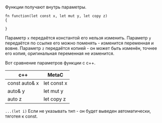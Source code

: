 Функции получают внутрь параметры.

```
fn function(let const x, let mut y, let copy z)
{

}
```

Параметр `x` передаётся константой  его нельзя изменить.
Параметр `y` передаётся по ссылке его можно поменять - изменится
переменная и вовне. 
Параметр `z` передаётся копией - он может быть изменён, точнее
его копия, оригинальная переменная не изменится.

Вот сравнение параметров функции с c++.

| c++           | MetaC       |
| ------------- | ----------- |
| const auto& x | let const x |
| auto& y       | let mut y   |
| auto z        | let copy z  |

`...(let i)`
Если не указывать тип - он будет выведен автоматически, тяготея к const.